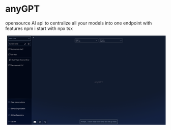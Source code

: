 # anyGPT

opensource AI api to centralize all your models into one endpoint with features
 npm i start with npx tsx <file-name>

![Concept](concept.png)
